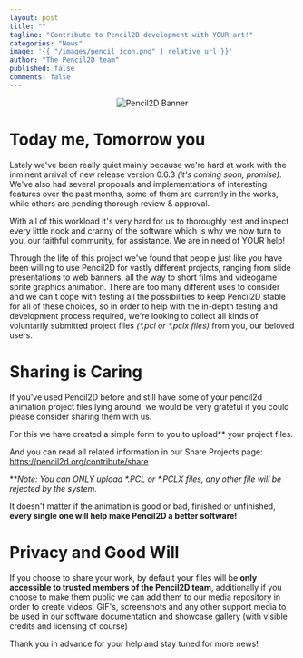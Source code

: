 ```yaml
---
layout: post
title: ""
tagline: "Contribute to Pencil2D development with YOUR art!"
categories: "News"
image: '{{ "/images/pencil_icon.png" | relative_url }}'
author: "The Pencil2D team"
published: false
comments: false
---
```


<div style="text-align: center;">
  <img style="display:inline-block;" src="{{ "/images/pencil2d_horizontal_banner_1024x256_trans.png" | relative_url }}" alt="Pencil2D Banner"><br>  
</div>

# Today me, Tomorrow you

Lately we've been really quiet mainly because we're hard at work with the inminent arrival of new release version 0.6.3 _(it's coming soon, promise)_. We've also had several proposals and implementations of interesting features over the past months, some of them are currently in the works, while others are pending thorough review & approval. 

With all of this workload it's very hard for us to thoroughly test and inspect every little nook and cranny of the software which is why we now turn to you, our faithful community, for assistance. We are in need of YOUR help!

Through the life of this project we've found that people just like you have been willing to use Pencil2D for vastly different projects, ranging from slide presentations to web banners, all the way to short films and videogame sprite graphics animation. There are too many different uses to consider and we can't cope with testing all the possibilities to keep Pencil2D stable for all of these choices, so in order to help with the in-depth testing and development process required, we're looking to collect all kinds of voluntarily submitted project files _(*.pcl or *.pclx files)_ from you, our beloved users.

# Sharing is Caring

If you've used Pencil2D before and still have some of your pencil2d animation project files lying around, we would be very grateful if you could please consider sharing them with us.

For this we have created a simple form to you to upload** your project files.

And you can read all related information in our Share Projects page: https://pencil2d.org/contribute/share 

**_Note: You can ONLY upload *.PCL or *.PCLX files, any other file will be rejected by the system._

It doesn't matter if the animation is good or bad, finished or unfinished, **every single one will help make Pencil2D a better software!**

# Privacy and Good Will

If you choose to share your work, by default your files will be **only accessible to trusted members of the Pencil2D team**, additionally if you choose to make them public we can add them to our media repository in order to create videos, GIF's, screenshots and any other support media to be used in our software documentation and showcase gallery (with visible credits and licensing of course)

Thank you in advance for your help and stay tuned for more news!
